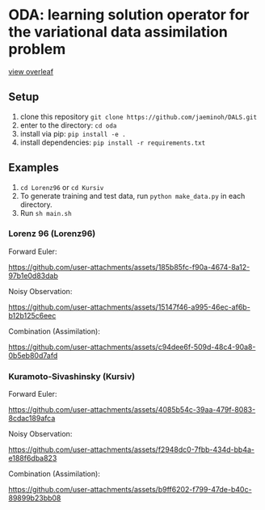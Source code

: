 # ODA: learning solution operator for the variational data assimilation problem

[view overleaf](https://www.overleaf.com/read/ktxhjhxfhkcf#c15a2d)


## Setup
1. clone this repository `git clone https://github.com/jaeminoh/DALS.git`
2. enter to the directory: `cd oda`
3. install via pip: `pip install -e .`
4. install dependencies: `pip install -r requirements.txt`

## Examples
1. `cd Lorenz96` or `cd Kursiv`
1. To generate training and test data, run `python make_data.py` in each directory.
2. Run `sh main.sh`

### Lorenz 96 (Lorenz96)

Forward Euler:


https://github.com/user-attachments/assets/185b85fc-f90a-4674-8a12-97b1e0d83dab


Noisy Observation:


https://github.com/user-attachments/assets/15147f46-a995-46ec-af6b-b12b125c6eec


Combination (Assimilation):


https://github.com/user-attachments/assets/c94dee6f-509d-48c4-90a8-0b5eb80d7afd



### Kuramoto-Sivashinsky (Kursiv)

Forward Euler:


https://github.com/user-attachments/assets/4085b54c-39aa-479f-8083-8cdac189afca


Noisy Observation:


https://github.com/user-attachments/assets/f2948dc0-7fbb-434d-bb4a-e188f6dba823


Combination (Assimilation):


https://github.com/user-attachments/assets/b9ff6202-f799-47de-b40c-89899b23bb08







